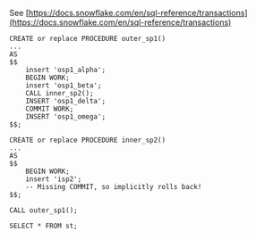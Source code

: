 See [https://docs.snowflake.com/en/sql-reference/transactions](https://docs.snowflake.com/en/sql-reference/transactions)
```
CREATE or replace PROCEDURE outer_sp1()
...
AS
$$
    insert 'osp1_alpha';
    BEGIN WORK;
    insert 'osp1_beta';
    CALL inner_sp2();
    INSERT 'osp1_delta';
    COMMIT WORK;
    INSERT 'osp1_omega';
$$;

CREATE or replace PROCEDURE inner_sp2()
...
AS
$$
    BEGIN WORK;
    insert 'isp2';
    -- Missing COMMIT, so implicitly rolls back!
$$;

CALL outer_sp1();

SELECT * FROM st;
```

